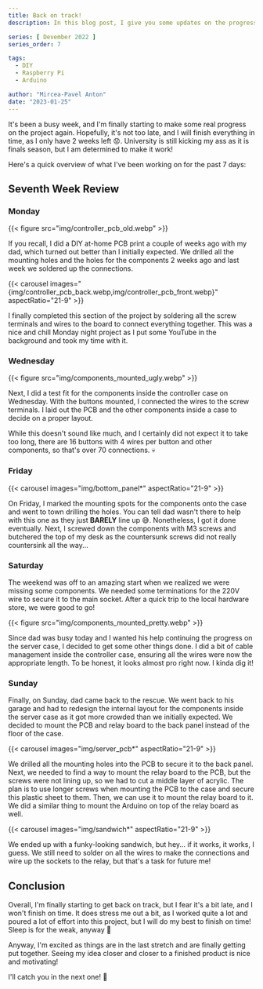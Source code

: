 ```yaml
---
title: Back on track!
description: In this blog post, I give you some updates on the progress I made in the seventh week of my Devember 2022 Project.

series: [ Devember 2022 ]
series_order: 7

tags:
  - DIY
  - Raspberry Pi
  - Arduino

author: "Mircea-Pavel Anton"
date: "2023-01-25"
---
```


It's been a busy week, and I'm finally starting to make some real progress on the project again. Hopefully, it's not too late, and I will finish everything in time, as I only have 2 weeks left 😟. University is still kicking my ass as it is finals season, but I am determined to make it work!

Here's a quick overview of what I've been working on for the past 7 days:

## Seventh Week Review

### Monday

{{< figure src="img/controller_pcb_old.webp" >}}

If you recall, I did a DIY at-home PCB print a couple of weeks ago with my dad, which turned out better than I initially expected. We drilled all the mounting holes and the holes for the components 2 weeks ago and last week we soldered up the connections.

{{< carousel images="{img/controller_pcb_back.webp,img/controller_pcb_front.webp}" aspectRatio="21-9" >}}

I finally completed this section of the project by soldering all the screw terminals and wires to the board to connect everything together. This was a nice and chill Monday night project as I put some YouTube in the background and took my time with it.

### Wednesday

{{< figure src="img/components_mounted_ugly.webp" >}}

Next, I did a test fit for the components inside the controller case on Wednesday. With the buttons mounted, I connected the wires to the screw terminals. I laid out the PCB and the other components inside a case to decide on a proper layout.

While this doesn't sound like much, and I certainly did not expect it to take too long, there are 16 buttons with 4 wires per button and other components, so that's over 70 connections. 💀

### Friday

{{< carousel images="img/bottom_panel*" aspectRatio="21-9" >}}

On Friday, I marked the mounting spots for the components onto the case and went to town drilling the holes. You can tell dad wasn't there to help with this one as they just **BARELY** line up 😅. Nonetheless, I got it done eventually. Next, I screwed down the components with M3 screws and butchered the top of my desk as the countersunk screws did not really countersink all the way...

### Saturday

The weekend was off to an amazing start when we realized we were missing some components. We needed some terminations for the 220V wire to secure it to the main socket. After a quick trip to the local hardware store, we were good to go!

{{< figure src="img/components_mounted_pretty.webp" >}}

Since dad was busy today and I wanted his help continuing the progress on the server case, I decided to get some other things done. I did a bit of cable management inside the controller case, ensuring all the wires were now the appropriate length. To be honest, it looks almost pro right now. I kinda dig it!

### Sunday

Finally, on Sunday, dad came back to the rescue. We went back to his garage and had to redesign the internal layout for the components inside the server case as it got more crowded than we initially expected. We decided to mount the PCB and relay board to the back panel instead of the floor of the case.

{{< carousel images="img/server_pcb*" aspectRatio="21-9" >}}

We drilled all the mounting holes into the PCB to secure it to the back panel. Next, we needed to find a way to mount the relay board to the PCB, but the screws were not lining up, so we had to cut a middle layer of acrylic. The plan is to use longer screws when mounting the PCB to the case and secure this plastic sheet to them. Then, we can use it to mount the relay board to it. We did a similar thing to mount the Arduino on top of the relay board as well.

{{< carousel images="img/sandwich*" aspectRatio="21-9" >}}

We ended up with a funky-looking sandwich, but hey... if it works, it works, I guess. We still need to solder on all the wires to make the connections and wire up the sockets to the relay, but that's a task for future me!

## Conclusion

Overall, I'm finally starting to get back on track, but I fear it's a bit late, and I won't finish on time. It does stress me out a bit, as I worked quite a lot and poured a lot of effort into this project, but I will do my best to finish on time! Sleep is for the weak, anyway 🥲

Anyway, I'm excited as things are in the last stretch and are finally getting put together. Seeing my idea closer and closer to a finished product is nice and motivating!

I'll catch you in the next one! 👋
